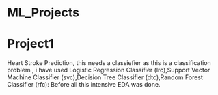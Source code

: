 # ML_Projects

# Project1
 Heart Stroke Prediction, this needs a classiefier as this is a classification problem , i have used Logistic Regression Classifier (lrc),Support Vector Machine Classifier (svc),Decision Tree Classifier (dtc),Random Forest Classifier (rfc):
 Before all this intensive EDA was done.
